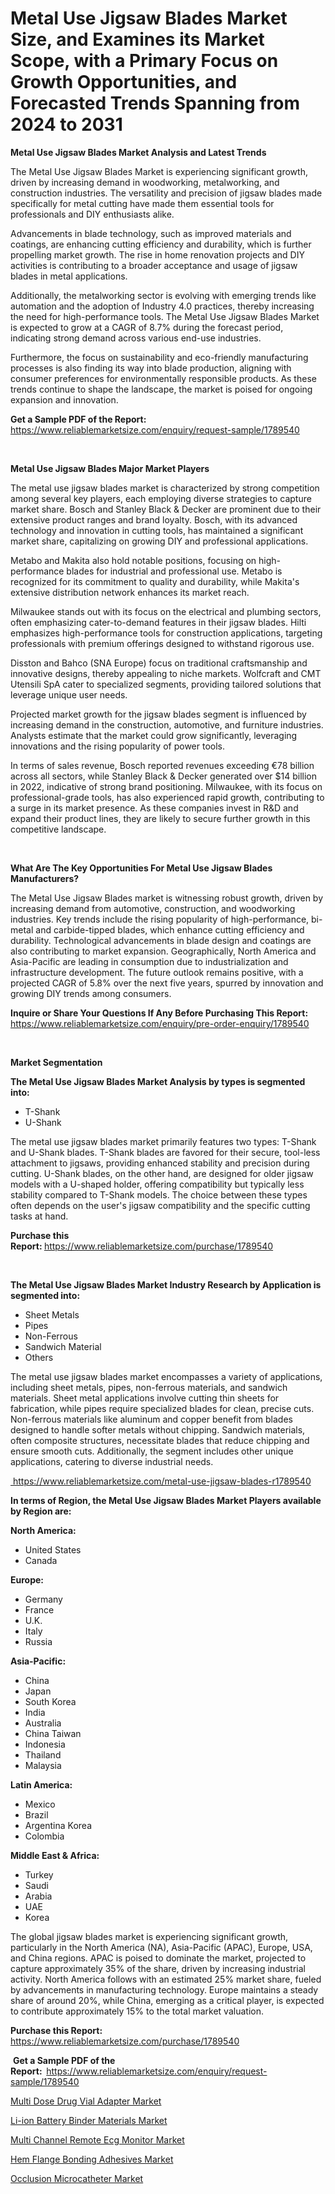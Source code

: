 <p><h1>Metal Use Jigsaw Blades Market Size, and Examines its Market Scope, with a Primary Focus on Growth Opportunities, and Forecasted Trends Spanning from 2024 to 2031</h1></p><p><strong>Metal Use Jigsaw Blades Market Analysis and Latest Trends</strong></p>
<p><p>The Metal Use Jigsaw Blades Market is experiencing significant growth, driven by increasing demand in woodworking, metalworking, and construction industries. The versatility and precision of jigsaw blades made specifically for metal cutting have made them essential tools for professionals and DIY enthusiasts alike. </p><p>Advancements in blade technology, such as improved materials and coatings, are enhancing cutting efficiency and durability, which is further propelling market growth. The rise in home renovation projects and DIY activities is contributing to a broader acceptance and usage of jigsaw blades in metal applications. </p><p>Additionally, the metalworking sector is evolving with emerging trends like automation and the adoption of Industry 4.0 practices, thereby increasing the need for high-performance tools. The Metal Use Jigsaw Blades Market is expected to grow at a CAGR of 8.7% during the forecast period, indicating strong demand across various end-use industries. </p><p>Furthermore, the focus on sustainability and eco-friendly manufacturing processes is also finding its way into blade production, aligning with consumer preferences for environmentally responsible products. As these trends continue to shape the landscape, the market is poised for ongoing expansion and innovation.</p></p>
<p><strong>Get a Sample PDF of the Report:&nbsp;</strong> <a href="https://www.reliablemarketsize.com/enquiry/request-sample/1789540?utm_campaign=1186&utm_medium=2&utm_source=Github&utm_content=ia&utm_term=13102024&utm_id=metal-use-jigsaw-blades">https://www.reliablemarketsize.com/enquiry/request-sample/1789540</a></p>
<p>&nbsp;</p>
<p><strong>Metal Use Jigsaw Blades Major Market Players</strong></p>
<p><p>The metal use jigsaw blades market is characterized by strong competition among several key players, each employing diverse strategies to capture market share. Bosch and Stanley Black & Decker are prominent due to their extensive product ranges and brand loyalty. Bosch, with its advanced technology and innovation in cutting tools, has maintained a significant market share, capitalizing on growing DIY and professional applications.</p><p>Metabo and Makita also hold notable positions, focusing on high-performance blades for industrial and professional use. Metabo is recognized for its commitment to quality and durability, while Makita's extensive distribution network enhances its market reach. </p><p>Milwaukee stands out with its focus on the electrical and plumbing sectors, often emphasizing cater-to-demand features in their jigsaw blades. Hilti emphasizes high-performance tools for construction applications, targeting professionals with premium offerings designed to withstand rigorous use.</p><p>Disston and Bahco (SNA Europe) focus on traditional craftsmanship and innovative designs, thereby appealing to niche markets. Wolfcraft and CMT Utensili SpA cater to specialized segments, providing tailored solutions that leverage unique user needs.</p><p>Projected market growth for the jigsaw blades segment is influenced by increasing demand in the construction, automotive, and furniture industries. Analysts estimate that the market could grow significantly, leveraging innovations and the rising popularity of power tools.</p><p>In terms of sales revenue, Bosch reported revenues exceeding €78 billion across all sectors, while Stanley Black & Decker generated over $14 billion in 2022, indicative of strong brand positioning. Milwaukee, with its focus on professional-grade tools, has also experienced rapid growth, contributing to a surge in its market presence. As these companies invest in R&D and expand their product lines, they are likely to secure further growth in this competitive landscape.</p></p>
<p>&nbsp;</p>
<p><strong>What Are The Key Opportunities For Metal Use Jigsaw Blades Manufacturers?</strong></p>
<p><p>The Metal Use Jigsaw Blades market is witnessing robust growth, driven by increasing demand from automotive, construction, and woodworking industries. Key trends include the rising popularity of high-performance, bi-metal and carbide-tipped blades, which enhance cutting efficiency and durability. Technological advancements in blade design and coatings are also contributing to market expansion. Geographically, North America and Asia-Pacific are leading in consumption due to industrialization and infrastructure development. The future outlook remains positive, with a projected CAGR of 5.8% over the next five years, spurred by innovation and growing DIY trends among consumers.</p></p>
<p><strong>Inquire or Share Your Questions If Any Before Purchasing This Report:</strong> <a href="https://www.reliablemarketsize.com/enquiry/pre-order-enquiry/1789540?utm_campaign=1186&utm_medium=2&utm_source=Github&utm_content=ia&utm_term=13102024&utm_id=metal-use-jigsaw-blades">https://www.reliablemarketsize.com/enquiry/pre-order-enquiry/1789540</a></p>
<p>&nbsp;</p>
<p><strong>Market Segmentation</strong></p>
<p><strong>The Metal Use Jigsaw Blades Market Analysis by types is segmented into:</strong></p>
<p><ul><li>T-Shank</li><li>U-Shank</li></ul></p>
<p><p>The metal use jigsaw blades market primarily features two types: T-Shank and U-Shank blades. T-Shank blades are favored for their secure, tool-less attachment to jigsaws, providing enhanced stability and precision during cutting. U-Shank blades, on the other hand, are designed for older jigsaw models with a U-shaped holder, offering compatibility but typically less stability compared to T-Shank models. The choice between these types often depends on the user's jigsaw compatibility and the specific cutting tasks at hand.</p></p>
<p><strong>Purchase this Report:&nbsp;</strong><a href="https://www.reliablemarketsize.com/purchase/1789540?utm_campaign=1186&utm_medium=2&utm_source=Github&utm_content=ia&utm_term=13102024&utm_id=metal-use-jigsaw-blades">https://www.reliablemarketsize.com/purchase/1789540</a></p>
<p>&nbsp;</p>
<p><strong>The Metal Use Jigsaw Blades Market Industry Research by Application is segmented into:</strong></p>
<p><ul><li>Sheet Metals</li><li>Pipes</li><li>Non-Ferrous</li><li>Sandwich Material</li><li>Others</li></ul></p>
<p><p>The metal use jigsaw blades market encompasses a variety of applications, including sheet metals, pipes, non-ferrous materials, and sandwich materials. Sheet metal applications involve cutting thin sheets for fabrication, while pipes require specialized blades for clean, precise cuts. Non-ferrous materials like aluminum and copper benefit from blades designed to handle softer metals without chipping. Sandwich materials, often composite structures, necessitate blades that reduce chipping and ensure smooth cuts. Additionally, the segment includes other unique applications, catering to diverse industrial needs.</p></p>
<p><a href="https://www.reliablemarketsize.com/metal-use-jigsaw-blades-r1789540?utm_campaign=1186&utm_medium=2&utm_source=Github&utm_content=ia&utm_term=13102024&utm_id=metal-use-jigsaw-blades">&nbsp;https://www.reliablemarketsize.com/metal-use-jigsaw-blades-r1789540</a></p>
<p><strong>In terms of Region, the Metal Use Jigsaw Blades Market Players available by Region are:</strong></p>
<p>
    <p> <strong> North America: </strong>
        <ul>
            <li>United States</li>
            <li>Canada</li>
        </ul>
        </p> 
    <p> <strong> Europe: </strong>
        <ul>
            <li>Germany</li>
            <li>France</li>
            <li>U.K.</li>
            <li>Italy</li>
            <li>Russia</li>
        </ul>
        </p> 
    <p> <strong> Asia-Pacific: </strong>
        <ul>
            <li>China</li>
            <li>Japan</li>
            <li>South Korea</li>
            <li>India</li>
            <li>Australia</li>
            <li>China Taiwan</li>
            <li>Indonesia</li>
            <li>Thailand</li>
            <li>Malaysia</li>
        </ul>
        </p> 
    <p> <strong> Latin America: </strong>
        <ul>
            <li>Mexico</li>
            <li>Brazil</li>
            <li>Argentina Korea</li>
            <li>Colombia</li>
        </ul>
        </p> 
    <p> <strong> Middle East & Africa: </strong>
        <ul>
            <li>Turkey</li>
            <li>Saudi</li>
            <li>Arabia</li>
            <li>UAE</li>
            <li>Korea</li>
        </ul>
    </p>
    </p>
<p><p>The global jigsaw blades market is experiencing significant growth, particularly in the North America (NA), Asia-Pacific (APAC), Europe, USA, and China regions. APAC is poised to dominate the market, projected to capture approximately 35% of the share, driven by increasing industrial activity. North America follows with an estimated 25% market share, fueled by advancements in manufacturing technology. Europe maintains a steady share of around 20%, while China, emerging as a critical player, is expected to contribute approximately 15% to the total market valuation.</p></p>
<p><strong>Purchase this Report: </strong><a href="https://www.reliablemarketsize.com/purchase/1789540?utm_campaign=1186&utm_medium=2&utm_source=Github&utm_content=ia&utm_term=13102024&utm_id=metal-use-jigsaw-blades">https://www.reliablemarketsize.com/purchase/1789540</a></p>
<p>&nbsp;<strong>Get a Sample PDF of the Report:&nbsp;&nbsp;</strong><a href="https://www.reliablemarketsize.com/enquiry/request-sample/1789540?utm_campaign=1186&utm_medium=2&utm_source=Github&utm_content=ia&utm_term=13102024&utm_id=metal-use-jigsaw-blades">https://www.reliablemarketsize.com/enquiry/request-sample/1789540</a></p>
<p><strong></strong></p>
<p><p><a href="https://www.linkedin.com/pulse/global-multi-dose-drug-vial-adapter-industry-types-applications-q648e?utm_campaign=1186&utm_medium=2&utm_source=Github&utm_content=ia&utm_term=13102024&utm_id=metal-use-jigsaw-blades">Multi Dose Drug Vial Adapter Market</a></p><p><a href="https://github.com/rieuydbalon3b/Market-Research-Report-List-1/blob/main/li-ion-battery-binder-materials-market.md?utm_campaign=1186&utm_medium=2&utm_source=Github&utm_content=ia&utm_term=13102024&utm_id=metal-use-jigsaw-blades">Li-ion Battery Binder Materials Market</a></p><p><a href="https://www.linkedin.com/pulse/global-multi-channel-remote-ecg-monitor-market-analysis-trends-d7pwe?utm_campaign=1186&utm_medium=2&utm_source=Github&utm_content=ia&utm_term=13102024&utm_id=metal-use-jigsaw-blades">Multi Channel Remote Ecg Monitor Market</a></p><p><a href="https://github.com/cairotmbrowne3cq/Market-Research-Report-List-1/blob/main/hem-flange-bonding-adhesives-market.md?utm_campaign=1186&utm_medium=2&utm_source=Github&utm_content=ia&utm_term=13102024&utm_id=metal-use-jigsaw-blades">Hem Flange Bonding Adhesives Market</a></p><p><a href="https://www.linkedin.com/pulse/global-occlusion-microcatheter-market-share-growth-opportunities-iqlke?utm_campaign=1186&utm_medium=2&utm_source=Github&utm_content=ia&utm_term=13102024&utm_id=metal-use-jigsaw-blades">Occlusion Microcatheter Market</a></p></p>